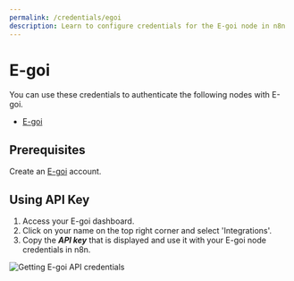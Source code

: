 ```yaml
---
permalink: /credentials/egoi
description: Learn to configure credentials for the E-goi node in n8n
---
```


# E-goi

You can use these credentials to authenticate the following nodes with E-goi.
- [E-goi](../../nodes-library/nodes/Egoi/README.md)

## Prerequisites

Create an [E-goi](https://www.e-goi.com/) account.

## Using API Key

1. Access your E-goi dashboard.
2. Click on your name on the top right corner and select 'Integrations'.
3. Copy the ***API key*** that is displayed and use it with your E-goi node credentials in n8n.

![Getting E-goi API credentials](REDACTED)
